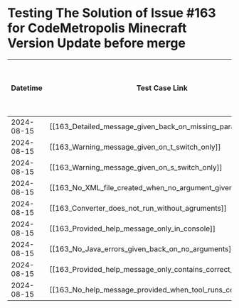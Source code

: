 # Testing The Solution of Issue #163 for CodeMetropolis Minecraft Version Update before merge

| Datetime   | Test Case Link                                                | Tester            | Passed/Failed | Links to issues (if a bug is found) | Consequences (if the test case needs to be fixed) |
| ---------- | ------------------------------------------------------------- | ----------------- | ------------- | ----------------------------------- | ------------------------------------------------- |
| 2024-08-15 | [[163_Detailed_message_given_back_on_missing_parameters]]     | Búcsú Áron | Failed        |                                     |                                                   |
| 2024-08-15 | [[163_Warning_message_given_on_t_switch_only]]                | Búcsú Áron | Failed        |                                     |                                                   |
| 2024-08-15 | [[163_Warning_message_given_on_s_switch_only]]                | Búcsú Áron | Failed        |                                     |                                                   |
| 2024-08-15 | [[163_No_XML_file_created_when_no_argument_given]]            | Búcsú Áron | Failed        |                                     |                                                   |
| 2024-08-15 | [[163_Converter_does_not_run_without_agruments]]              | Búcsú Áron | Failed        |                                     |                                                   |
| 2024-08-15 | [[163_Provided_help_message_only_in_console]]                 | Búcsú Áron | Failed        |                                     |                                                   |
| 2024-08-15 | [[163_No_Java_errors_given_back_on_no_arguments]]             | Búcsú Áron | Failed        |                                     |                                                   |
| 2024-08-15 | [[163_Provided_help_message_only_contains_correct_arguments]] | Búcsú Áron | Failed        |                                     |                                                   |
| 2024-08-15 | [[163_No_help_message_provided_when_tool_runs_correctly]]     | Búcsú Áron | Failed        |                                     |                                                   |
